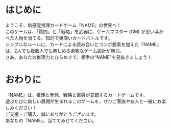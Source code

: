 <!-- TODO: 初めに、最後にの文章修正、文章量を増やす。 -->

# はじめに

ようこそ、新感覚推理カードゲーム『NAME』の世界へ！  
このゲームは、「質問」と「戦略」を武器に、ゲームマスター (GM) が思い浮かべた人物を当てる、知的で奥深いカードバトルです。  
シンプルなルールに、カードによる読み合いとコンボ要素を加えた『NAME』は、2人でも複数人でも楽しめる柔軟なゲーム設計が魅力。  
さあ、あなたの推理力とひらめきで、相手の“NAME”を見抜きましょう！

<!-- # 内容

- **質問カード** … 8種類×3枚  
  GMに質問を行うためのカードです。  
  カードには「」があり、そこに自由な言葉を入れて質問を作成します。  
  1ターン中に1枚のみ使用可能です.

- **アイテムカード** … 8種類×3枚  
  ゲームを有利に進めるための特殊効果カードです。  
  カードにはタイトルとその絵柄、その下に効果内容が記載されており、  
  質問や回答を補助したり、他プレイヤーに干渉したりできます.  
  手札がある限り、1ターン中に何枚でも使用可能です.

- **取り扱い説明書** … 1枚 -->

# おわりに

『NAME』は、推理と発想、戦略と直感が交錯するカードゲームです。  
遊ぶたびに新しい展開が生まれるこのゲームを、ぜひご家族や友人と一緒にお楽しみください！  
ご支援・ご購入、誠にありがとうございます。  
あなたの『NAME』、当ててみせてください。